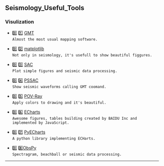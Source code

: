 ## Seismology_Useful_Tools

### Visulization
- :zero: :one: [GMT](http://gmt.soest.hawaii.edu/)  
`
Almost the most usual mapping software.
`

- :zero: :two: [matplotlib](https://matplotlib.org/)  
`
Not only in seismology, it's usefull to show beautiful figgures.
`

- :zero: :three: [SAC](http://ds.iris.edu/ds/nodes/dmc/forms/sac/)  
`
Plot simple figures and seismic data processing.
`

- :zero: :four: [PSSAC](http://www.eas.slu.edu/People/LZhu/home.html)  
`
Show seismic waveforms calling GMT coomand.
`

- :zero: :five: [POV-Ray](http://www.povray.org/)  
`
Apply colors to drawing and it's beautiful.
`

- :zero: :six: [ECharts](https://www.echartsjs.com/examples/zh/index.html)  
`
Awesome figures, tables building created by BAIDU Inc and implemented by JavaScript.
`

- :zero: :seven: [PyECharts](https://pyecharts.org/#/zh-cn/intro)  
`
A python library implementing ECHarts.
`

- :zero: :eight:[ObsPy](http://docs.obspy.org/tutorial/)  
`
Spectragram, beachball or seismic data processing.
`

***

